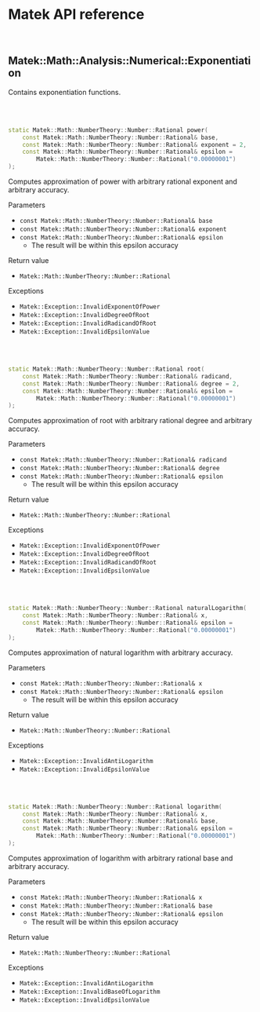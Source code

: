# Matek API reference

<br/>

## Matek::Math::Analysis::Numerical::Exponentiation

Contains exponentiation functions.<br/>

<br/><br/>



```c++
static Matek::Math::NumberTheory::Number::Rational power(
	const Matek::Math::NumberTheory::Number::Rational& base,
	const Matek::Math::NumberTheory::Number::Rational& exponent = 2,
	const Matek::Math::NumberTheory::Number::Rational& epsilon =
		Matek::Math::NumberTheory::Number::Rational("0.00000001")
);
```

Computes approximation of power with arbitrary rational exponent and arbitrary accuracy.

Parameters
- `const Matek::Math::NumberTheory::Number::Rational& base`
- `const Matek::Math::NumberTheory::Number::Rational& exponent`
- `const Matek::Math::NumberTheory::Number::Rational& epsilon`
	- The result will be within this epsilon accuracy

Return value
- `Matek::Math::NumberTheory::Number::Rational`

Exceptions
- `Matek::Exception::InvalidExponentOfPower`
- `Matek::Exception::InvalidDegreeOfRoot`
- `Matek::Exception::InvalidRadicandOfRoot`
- `Matek::Exception::InvalidEpsilonValue`

<br/><br/>



```c++
static Matek::Math::NumberTheory::Number::Rational root(
	const Matek::Math::NumberTheory::Number::Rational& radicand,
	const Matek::Math::NumberTheory::Number::Rational& degree = 2,
	const Matek::Math::NumberTheory::Number::Rational& epsilon =
		Matek::Math::NumberTheory::Number::Rational("0.00000001")
);
```

Computes approximation of root with arbitrary rational degree and arbitrary accuracy.

Parameters
- `const Matek::Math::NumberTheory::Number::Rational& radicand`
- `const Matek::Math::NumberTheory::Number::Rational& degree`
- `const Matek::Math::NumberTheory::Number::Rational& epsilon`
	- The result will be within this epsilon accuracy

Return value
- `Matek::Math::NumberTheory::Number::Rational`

Exceptions
- `Matek::Exception::InvalidExponentOfPower`
- `Matek::Exception::InvalidDegreeOfRoot`
- `Matek::Exception::InvalidRadicandOfRoot`
- `Matek::Exception::InvalidEpsilonValue`

<br/><br/>



```c++
static Matek::Math::NumberTheory::Number::Rational naturalLogarithm(
	const Matek::Math::NumberTheory::Number::Rational& x,
	const Matek::Math::NumberTheory::Number::Rational& epsilon =
		Matek::Math::NumberTheory::Number::Rational("0.00000001")
);
```

Computes approximation of natural logarithm with arbitrary accuracy.

Parameters
- `const Matek::Math::NumberTheory::Number::Rational& x`
- `const Matek::Math::NumberTheory::Number::Rational& epsilon`
	- The result will be within this epsilon accuracy

Return value
- `Matek::Math::NumberTheory::Number::Rational`

Exceptions
- `Matek::Exception::InvalidAntiLogarithm`
- `Matek::Exception::InvalidEpsilonValue`

<br/><br/>



```c++
static Matek::Math::NumberTheory::Number::Rational logarithm(
	const Matek::Math::NumberTheory::Number::Rational& x,
	const Matek::Math::NumberTheory::Number::Rational& base,
	const Matek::Math::NumberTheory::Number::Rational& epsilon =
		Matek::Math::NumberTheory::Number::Rational("0.00000001")
);
```

Computes approximation of logarithm with arbitrary rational base and arbitrary accuracy.

Parameters
- `const Matek::Math::NumberTheory::Number::Rational& x`
- `const Matek::Math::NumberTheory::Number::Rational& base`
- `const Matek::Math::NumberTheory::Number::Rational& epsilon`
	- The result will be within this epsilon accuracy

Return value
- `Matek::Math::NumberTheory::Number::Rational`

Exceptions
- `Matek::Exception::InvalidAntiLogarithm`
- `Matek::Exception::InvalidBaseOfLogarithm`
- `Matek::Exception::InvalidEpsilonValue`

<br/><br/>